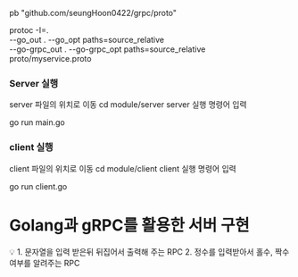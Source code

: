 pb "github.com/seungHoon0422/grpc/proto"




protoc -I=. \
            --go_out . --go_opt paths=source_relative \
            --go-grpc_out . --go-grpc_opt paths=source_relative \
            proto/myservice.proto


### Server 실행

server 파일의 위치로 이동
cd module/server
server 실행 명령어 입력

go run main.go


### client 실행

client 파일의 위치로 이동
cd module/client
client 실행 명령어 입력

go run client.go


# Golang과 gRPC를 활용한 서버 구현

<aside>
💡 1. 문자열을 입력 받은뒤 뒤집어서 출력해 주는 RPC
2. 정수를 입력받아서 홀수, 짝수 여부를 알려주는 RPC

</aside>
